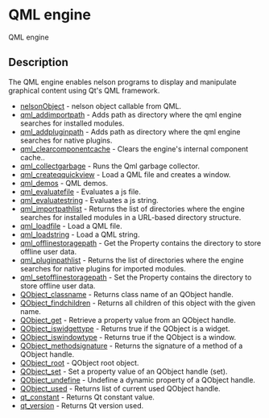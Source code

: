 

# QML engine

QML engine

## Description
The QML engine enables nelson programs to display and manipulate graphical content using Qt's QML framework.


* [nelsonObject](nelsonObject.md) - nelson object callable from QML.
* [qml_addimportpath](qml_addimportpath.md) - Adds path as directory where the qml engine searches for installed modules.
* [qml_addpluginpath](qml_addpluginpath.md) - Adds path as directory where the qml engine searches for native plugins.
* [qml_clearcomponentcache](qml_clearcomponentcache.md) - Clears the engine's internal component cache..
* [qml_collectgarbage](qml_collectgarbage.md) - Runs the Qml garbage collector.
* [qml_createqquickview](qml_createqquickview.md) - Load a QML file and creates a window.
* [qml_demos](qml_demos.md) - QML demos.
* [qml_evaluatefile](qml_evaluatefile.md) - Evaluates a js file.
* [qml_evaluatestring](qml_evaluatestring.md) - Evaluates a js string.
* [qml_importpathlist](qml_importpathlist.md) - Returns the list of directories where the engine searches for installed modules in a URL-based directory structure.
* [qml_loadfile](qml_loadfile.md) - Load a QML file.
* [qml_loadstring](qml_loadstring.md) - Load a QML string.
* [qml_offlinestoragepath](qml_offlinestoragepath.md) - Get the Property contains the directory to store offline user data.
* [qml_pluginpathlist](qml_pluginpathlist.md) - Returns the list of directories where the engine searches for native plugins for imported modules.
* [qml_setofflinestoragepath](qml_setofflinestoragepath.md) - Set the Property contains the directory to store offline user data.
* [QObject_classname](QObject_classname.md) - Returns class name of an QObject handle.
* [QObject_findchildren](QObject_findchildren.md) - Returns all children of this object with the given name.
* [QObject_get](QObject_get.md) - Retrieve a property value from an QObject handle.
* [QObject_iswidgettype](QObject_iswidgettype.md) - Returns true if the QObject is a widget.
* [QObject_iswindowtype](QObject_iswindowtype.md) - Returns true if the QObject is a window.
* [QObject_methodsignature](QObject_methodsignature.md) - Returns the signature of a method of a QObject handle.
* [QObject_root](QObject_root.md) - QObject root object.
* [QObject_set](QObject_set.md) - Set a property value of an QObject handle (set).
* [QObject_undefine](QObject_undefine.md) - Undefine a dynamic property of a QObject handle.
* [QObject_used](QObject_used.md) - Returns list of current used QObject handle.
* [qt_constant](qt_constant.md) - Returns Qt constant value.
* [qt_version](qt_version.md) - Returns Qt version used.




